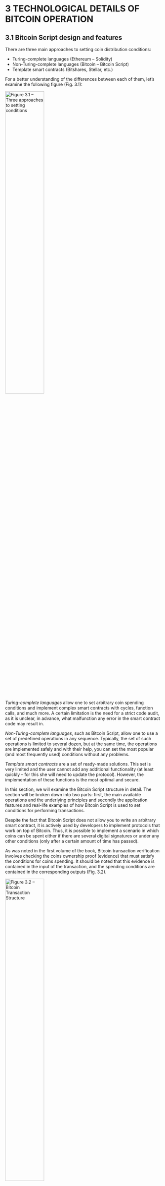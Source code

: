# 3 TECHNOLOGICAL DETAILS OF BITCOIN OPERATION  


## 3.1 Bitcoin Script design and features

There are three main approaches to setting coin distribution conditions:

* Turing-complete languages (Ethereum – Solidity)
* Non-Turing-complete languages (Bitcoin – Bitcoin Script)
* Template smart contracts (Bitshares, Stellar, etc.)

For a better understanding of the differences between each of them, let’s examine the following figure (Fig. 3.1):

<img width="50%" src="/resources/img/volume-2/3.1-Bitcoin-Script-design-and-features/Figure-3.1-Three-approaches-to-setting-conditions.png" alt="Figure 3.1 – Three approaches to setting conditions"/> 

*Turing-complete languages* allow one to set arbitrary coin spending conditions and implement complex smart contracts with cycles, function calls, and much more. A certain limitation is the need for a strict code audit, as it is unclear, in advance, what malfunction any error in the smart contract code may result in.

*Non-Turing-complete languages*, such as Bitcoin Script, allow one to use a set of predefined operations in any sequence. Typically, the set of such operations is limited to several dozen, but at the same time, the operations are implemented safely and with their help, you can set the most popular (and most frequently used) conditions without any problems.

*Template smart contracts* are a set of ready-made solutions. This set is very limited and the user cannot add any additional functionality (at least quickly – for this she will need to update the protocol). However, the implementation of these functions is the most optimal and secure.

In this section, we will examine the Bitcoin Script structure in detail. The section will be broken down into two parts: first, the main available operations and the underlying principles and secondly the application features and real-life examples of how  Bitcoin Script is used to set conditions for performing transactions. 

Despite the fact that Bitcoin Script does not allow you to write an arbitrary smart contract, it is actively used by developers to implement protocols that work on top of Bitcoin. Thus, it is possible to implement a scenario in which coins can be spent either if there are several digital signatures or under any other conditions (only after a certain amount of time has passed).

As was noted in the first volume of the book, Bitcoin transaction verification involves checking the coins ownership proof (evidence) that must satisfy the conditions for coins spending. It should be noted that this evidence is contained in the input of the transaction, and the spending conditions are contained in the corresponding outputs (Fig. 3.2).

<img width="50%" src="/resources/img/volume-2/3.1-Bitcoin-Script-design-and-features/Figure-3.2-Bitcoin-Transaction-Structure.png" alt="Figure 3.2 – Bitcoin Transaction Structure"/> 

These conditions and proof are usually generated automatically by digital wallets. To describe them, the Bitcoin protocol uses a special language, Bitcoin Script. In addition to payments onto usual addresses, this language allows implementing a quite complex coin spending terms, particularly those which can be satisfied only at a specific moment in time.

As you may know, each transaction has fields called scriptPubKey and scriptSig. The scriptPubKey field contains a description of some terms which a user must satisfy in order to spend coins. The scriptSig field contains the data necessary to satisfy such terms. Together, both fields are Script. Nodes of the network execute this script and, based on the results of the execution, decide whether the transaction is valid. In essence, Bitcoin Script allows you to verify transactions in which conditions can be described in arbitrary order.

### How is Bitcoin Script executed?

Bitcoin Script is a non-Turing-complete instruction description language. In Bitcoin, it is used to both set and satisfy the rules for spending coins. The language is stack-based and uses the "Reverse Polish notation" for operands.

Non-Turing-complete means that the language has limited functionality and does not support the execution of jumps and loops. Consequently, the script excludes the possibility of entering an infinite loop, which allows you to limit malicious parties’ ability to create complex transactions and slow down the entire system.

"Reverse Polish notation" implies that the operator follows the operands, and the expression is read from left to right. This type is much simpler than ordinary algebraic, therefore, it entails fewer computational errors. As an example, let's consider the performing of a few arithmetic operations on numbers. In a normal algebraic representation, the expression looks as follows:

**(2 + 4) * 5 / 10**

If we present this example as a stack operations set, then it will have the following form:

**24 + 5 * 10 /**

Slightly unusual, right? However, the diagram below clearly shows the sequence of all the computational steps (Fig. 3.3).

<img width="50%" src="/resources/img/volume-2/3.1-Bitcoin-Script-design-and-features/Figure-3.3-Example-of-processing-Stack-Elements.png" alt="Figure 3.3 – Example of processing Stack Elements"/> 

Step by step, everything is done as follows:
1. First, the value 2 is placed on the stack.
2. Next, the value 4 is pushed to the stack. Now at the top of the stack is the value 4, and below it, there is a value 2.
3. Next, the addition operation is performed. To do this, two upper stack values are taken out, added together and the result is placed back to the top of the stack. Now at the top of the stack is a value of 6.
4. Next, the value 5 is placed on top of the stack.
5. The product of the upper two values of the stack 5 and 6 is executed and the result (30) is placed on top of the stack.
6. A value of 10 is placed on the stack.
7. For the division operation, the upper operand (10) acts as a divisor, and the result (3) is placed on top of the stack.
	
As we can see, the calculations using this scheme are quite simple and unambiguous. However, above we examined an example with simple arithmetic operations, where operands were natural numbers. In Bitcoin Script, operations and operands are more complex and diverse.

### Operations in Bitcoin Script

For operations in Bitcoin Script, there is a special form of writing - OP_code (hereinafter OP-code). Each OP-code can be split into two parts: «OP_» prefix and name directly operation. A specific OP-code tells the computer (virtual processor) which particular sequence of actions should be performed during its execution. Each operation is represented by a set of bits that are read and executed by a virtual processor.

> **Operations in Bitcoin Script**
>> *  *7 execution control operations*
>> *  *19 stack interaction operations*
>> *  *27 arithmetic operations*
>> *  *10 cryptographic operations*

Execution control operations include OP-codes such as OP_IF, OP_ELSE, OP_NOTIF, OP_ENDIF, OP_RETURN, which enables Bitcoin script branching operations (and thus provides the ability to create multiple independent coin spending conditions). The logic of such operations is not different from the logic of executing if / else statements in familiar programming languages. Remember that Bitcoin Script is a  non-Turing-complete language, so there are no loop operators, such as for, while, and others.

Stack interaction operations are represented by OP-codes such as OP_DROP, OP_DUP, OP_ROLL, OP_SWAP, OP_ROT, etc. They are designed to perform with values from the stack and allow you to control its elements (delete, move, duplicate elements, etc.).

Stack item comparison operations include operations OP_EQUAL and OP_EQUALVERIFY. The difference between these operations is that OP_EQUAL only returns a true/false value (comparing operands result), and based on it OP_EQUALVERIFY terminates or continues to execute the next script operations.

Arithmetic operations include addition (OP_ADD), comparison (OP_NUMEQUAL), the minimum and maximum numbers finding operations (OP_MIN, OP_MAX) and many others.

Cryptographic operations include the operations OP_RIPEMD160, OP_SHA1, OP_SHA256, which allow you to calculate the corresponding hash values. Operations OP_HASH160 and OP_HASH256 calculate a double hash (in the first case, this is SHA-256 and RIPEMD sequential calculation, in the second, a double-taken hash SHA-256). Single signature and multi-signature verifications are also included  (OP_CHECKSIG, OP_CHECKMULTISIG).

Noteworthy, all operations, except for the operations of pushing values to the stack, are argumentless. This means that these operations work only with values that are on the stack, and it is impossible to input a value that is outside the stack. Therefore, when using the Bitcoin script and setting the conditions, you need to consider that the maximum stack capacity is limited to 520 bytes.

In conclusion, the material presented above gives you an idea about the features of Bitcoin Script and computing in it with existing operations. Now let’s have a look at how it is used in real bitcoin transactions.

### Example of Bitcoin Script execution for P2PKH

Let’s look at the case when coins are sent to a regular address that is associated with the specific hash of one public key (P2PKH, or pay-to-public-key-hash). The script that sets the spending conditions, combined with a script that satisfies these conditions, is presented in Figure 3.4.

You see a data stack on the left-hand side, on the right-hand side the script itself. The first two components of the script line are the value of the signature and public key - the so-called unlocking script, that is, the script that is indicated in the transaction that spends coins input (located in the scriptSig field). Followed by the data set is the locking script that indicates the transaction output (transaction scriptPubKey field).

In other words, the diagram shows the concatenation of two scripts: a script that unlocks coins, and a script that locks coins. When the transaction is validated by a node, these two scripts are combined to perform a check of the conditions for coin spending.

After the scripts‘ concatenation, the complete set of operands is sequentially executed. The execution pointer goes sequentially for each operand and each piece of data. If the execution pointer points to a piece of data, then it is pushed onto the stack. As we see in the diagram, the script execution pointer at the top indicates the signature data, which is later pushed onto the stack. Next, the execution pointer points to the public key - it is also pushed onto the stack. The third step is to perform the duplication operation, which implies copying the value that is on the top of the stack and placing this data again on the stack (at the top was the value of the public key).

<img width="50%" src="/resources/img/volume-2/3.1-Bitcoin-Script-design-and-features/Figure-3.4-The-first-step-of-script-execution.png" alt="Figure 3.4 - The first step of script execution"/> 

This means that the top value of the stack is hashed by the SHA-2 algorithm at a length of 256 bits first, and then by the RIPEMD-160 function at a length of 160 bits. The operation is exactly the same as hashing the public key when receiving the address. The actual value received is the address.

<img width="50%" src="/resources/img/volume-2/3.1-Bitcoin-Script-design-and-features/Figure-3.5-The-second-step-of-script-execution.png" alt="Figure 3.5 – The second step of script execution"/> 

We have a signature, a public key, and a hash value of the public key in the stack. The script execution pointer points to the address that was specified in the transaction output. This piece of data also gets on the stack (Fig. 3.6).

<img width="50%" src="/resources/img/volume-2/3.1-Bitcoin-Script-design-and-features/Figure-3.6-The-third-step-of-script-execution.png" alt="Figure 3.6 – The third step of script execution"/> 

The next operation is the comparison operation OP_EQUALVERIFY. Two top elements of the stack are compared. If they are equal (byte by byte), then this data is deleted from the stack and true is returned (this value is not placed on the stack, but it determines whether the script will be executed further) and it is believed that the check was successful. After that, the signature and public key values remain on the stack. Accordingly, the OP_CHECKSIG operation takes these two operands and verifies the signature using the public key (Fig. 3.7).

<img width="50%" src="/resources/img/volume-2/3.1-Bitcoin-Script-design-and-features/Figure-3.7-The-fourth-step-of-script-execution.png" alt="Figure 3.7 – The fourth step of script execution"/> 

If the transaction signature is valid (the signature covers the fields of the transaction), then the result of the verification is true, and this value is pushed to the stack. This completes the execution of the script. Data is passed to the calling function and checked there. If the stack is true, then the verification of this transaction input was correct. If all transaction inputs have been correctly verified, then the entire transaction is considered correct.

### Example with multisignature

Now, let's look at how multi-signature works using the Bitcoin Script. A condition that requires several keys is blocked by the following script (as an example, we implement 2 of 3 multi-signature):

**scriptPubKey : OP_0 OP_2 \<pubKeyA> \<pubKeyB> \<pubKeyC>  OP_3 OP_CHECKMULTISIG**

The unlock script will look as following:

**scriptSig : \<sig1> \<sig2>**

In this case, OP_2 indicates the number of signatures that must be provided in scriptSig, and OP_3 indicates the number of public keys provided that the signatures must match.

The script is initiated based on the fact that the values of the signatures that are included in the scriptSig field are pushed onto the stack (Fig. 3.8).

<img width="50%" src="/resources/img/volume-2/3.1-Bitcoin-Script-design-and-features/Figure-3.8-The-first-step-of-script-execution.png" alt="Figure 3.8 – The first step of script execution"/> 

The values 0 and 2 are placed on the stack (according to the number of signatures that should be verified), as depicted in Figure 3.9. The value 0 does not mean anything; it is added due to the peculiarity of the OP_CHECKMULTISIG operation, which, when executed, deletes one additional value on the stack.

<img width="60%" alt="Figure 3.9 – The second step of script execution" src="/resources/img/volume-2/3.1-Bitcoin-Script-design-and-features/Figure-3.9-The-second-step-of-script-execution.png"/> 

After that, all public key values (Fig. 3.10) and a value of 3 (according to the number of public key values) are pushed onto the stack.

<img width="50%" src="/resources/img/volume-2/3.1-Bitcoin-Script-design-and-features/Figure-3.10-The-third-step-of-script-execution.png" alt="Figure 3.10 – The third step of script execution"/> 

Then the operation OP_CHECKMULTISIG is performed (Fig. 3.11).

<img width="50%" src="/resources/img/volume-2/3.1-Bitcoin-Script-design-and-features/Figure-3.11-The-fourth-step-of-script-execution.png" alt="Figure 3.11 – The fourth step of script execution"/> 

The OP_CHECKMULTISIG operation is performed as follows: First, this operation checks if the key located at the top of the stack matches the signature that is located closer to the top of the stack. After that, in any case, the key is deleted (since each of the keys is checked only once, so their location should correspond to the location of the provided signatures). The process is repeated until all signatures are verified. If all signatures are valid, then true is returned; otherwise, false.

Such a scheme is rarely used, because in this case the amount of data in the scriptPubKey field is quite large and, accordingly, the transaction fee also increases. Instead of such a scheme, the P2SH (pay-to-script-hash) scheme is often used, which transmits the entire condition in the form of its hash value. The party that needs to unlock the coins must provide the script itself and the data to execute it.

### Using the locktime mechanism 

Using Bitcoin Script, we can also set a condition under which coins will be spent only after a certain amount of time. To set  such a condition the following script is used:

**\<time> OP_CHECKLOCKTIMEVERIFY OP_DROP OP_DUP OP_HASH160 \<address_В> OP_EQUALVERIFY OP_CHECKSIG**

It is worth noting that the content differs from the P2PKH script by having the following part: \<time> OP_CHECKLOCKTIMEVERIFY OP_DROP. Let's examine how this specific part is executed since the rest of the script is executed identically to the above example.

First, the lock time value is placed at the top of the stack (Fig. 3.12).

<img width="60%" src="/resources/img/volume-2/3.1-Bitcoin-Script-design-and-features/Figure-3.12-The-first-step-of-script-execution.png" alt="Figure 3.12 – The first step of script execution"/> 

Next, the OP_CHECKLOCKTIMEVERIFY operation compares the \<time> parameter with the lock_time field, which is contained in the transaction header (Fig. 3.13). Coins are spent only if the value of lock_time is greater than the value of the top element of the stack (\<time>).

<img width="30%" src="/resources/img/volume-2/3.1-Bitcoin-Script-design-and-features/Figure-3.13-The-second-step-of-script-execution.png" alt="Figure 3.13 – The second step of script execution"/> 

After that, the OP_DROP operation removes the top value of the stack (Fig. 3.14), which will contain the time value for unlocking, and which we no longer need if OP_CHECKLOCKTIMEVERIFY returns TRUE and thereby continues to execute the script.

<img width="30%" src="/resources/img/volume-2/3.1-Bitcoin-Script-design-and-features/Figure-3.14-The-third-step-of-script-execution.png" alt="Figure 3.14 – The third step of script execution"/> 

### Unusual transactions using Bitcoin Script

On December 13, 2012, a transaction was added to the Bitcoin blockchain. One bitcoin was transferred to the person that provided the data the hash value was corresponding to.

The transaction contained the following script:

**OP_HASH256
6fe28c0ab6f1b372c1a6a246ae63f74f931e8365e15a089c68d6190000000000 
OP_EQUAL**

The transaction that became known as the "Transaction puzzle", demanded the data from the recipient that when hashed gives the value that is stored in the terms of coin spending. Schematically, the script can be represented in Figure 3.15.

<img width="50%" src="/resources/img/volume-2/3.1-Bitcoin-Script-design-and-features/Figure-3.15-Hash-function-preimage-validation-scheme.png" alt="Figure 3.15 – Hash function preimage validation scheme"/> 

The variety of transactions does not end here. There are transactions on the network requiring to satisfy certain conditions that in turn require a certain signature value. There are also transactions, which conditions require to contain multiple branches. The Bitcoin Script is a powerful tool for setting the coin spending conditions. Its structure and organization do not allow malicious parties to set up a scenario that can significantly overload the network. At the same time, users can specify exactly how coins are spent, when using all features correctly.

### Bitcoin Transactions Statistics

If we analyze the transactions on the Bitcoin blockchain for the period of August 2018 to August 2019, the statistics on the use of certain types of Bitcoin Script and the related transaction types looks as follows (Fig. 3.16) [23]:

<img width="50%" src="/resources/img/volume-2/3.1-Bitcoin-Script-design-and-features/Figure-3.16-Transactions-Outputs-Type-Statistics.png" alt="Figure 3.16 - Transactions Outputs Type Statistics"/> 

It is important to pay attention to P2SH transactions. Many have probably already wondered that over the last year not a single P2SH_MULTISIG transaction has been sent. However, that is not true. The fact remains that until the outputs of the P2SH transaction are spent, you cannot say which script it contained (only the hash value of the script is indicated there) and, in consequence, what type of operation was performed. If we look at the statistics of transaction inputs over the last year, then we can already see the number of each type of P2SH transactions (Fig. 3.17).

<img width="50%" src="/resources/img/volume-2/3.1-Bitcoin-Script-design-and-features/Figure-3.17-Transaction-Output-Type-Statistics.png" alt="Figure 3.17 - Transaction Output Type Statistics"/> 

However, in this case, the number of transactions sent does not always match the amount of coins that is transmitted. Therefore, if we analyze the transaction statistics in terms of  the amount of coins transferred, we realize that the volume of payments accounted for by P2SH transactions (more than 58%) is larger; although, the total number of transactions sent indicates that P2PKH transactions are only about 50% (Fig. 3.18).

<img width="50%" src="/resources/img/volume-2/3.1-Bitcoin-Script-design-and-features/Figure-3.18-Transferred-Coins-Amount-by-Transaction-Type-Statistics.png" alt="Figure 3.18 - Transferred Coins Amount by Transaction Type Statistics"/> 

**Frequently Asked Questions**

*— What other “Transaction puzzles” can be found in Bitcoin transactions?*

In 2013, a transaction was added to the network to receive funds from it; however, it was necessary to provide two different lines of text that would produce the same hash using the SHA-1 algorithm. In other words, in order to unlock these funds, it was necessary to detect a collision. Nevertheless, in 2017, a conflict was discovered and the funds were transferred to the address of the user who managed to solve this "riddle".

## 3.2 Key formats in Bitcoin

First of all, it worth noting that the global trend in digitizing assets is likely to have users ask for means to manage their digital assets directly, sooner or later. Just as a browser allows you to simply work with websites while performing complex interactions at the program level, a digital wallet is a convenient way to manage digitized assets. However, in this case, the user needs to be able to operate with keys since access to assets is carried out through the keys. Therefore, the question of key formats only seems secondary, and sufficient awareness, in this case, will be required even by an average user.

So, in order to manage the coins, three objects are used in the Bitcoin: a private key, a public key, and a bitcoin address. At this stage, the simplest definitions of each component will do. A private key is a randomly generated number of 256 bits; the public key is calculated from the private key (the length of the public key is 512 bits), and the bitcoin address is the hash value of the public key (160 bits) obtained by using two different hashing algorithms.

Later we consider the private and public key encoding formats that are most often used in Bitcoin. Each of the formats has its own distinctive features, so they should be studied separately.

> **Key encoding formats in Bitcoin**
>> * *Hex (Base16 encoding)*
>> * *WIF (Wallet Import Format)*
>> * *BIP38 (encrypted private keys)*

Since Bitcoin uses cryptography on elliptic curves, the public key is a point on the curve that has two coordinates. Thus, we can describe any public key in the form of just two coordinates: *X* and *Y*. However, this is not the only possible form of presenting a public key.

Let’s consider how the public key looks like in the Cartesian coordinate system (Fig. 3.19). On the elliptic curve graph, there is a point *P* (*X*; *Y*), which is the user's public key. This point has two coordinates: the abscissa - *X*, and the ordinate - *Y*. Accordingly, it is possible to calculate the value of *Y* by argument *X*, substituting the value of the coordinate *X* of the point *P* in the equation of the curve.

<img width="30%" src="/resources/img/volume-2/3.2-Key-formats-in-Bitcoin/Figure-3.19-X-coordinate-point-calculation-scheme.png" alt="Figure 3.19 – X coordinate point calculation scheme"/> 

Since *Y<sup>2</sup>* is present in the equation of the elliptic curve *Y<sup>2</sup> = X<sup>3</sup> + 7</nobr>*, for each argument *X*, there are two values of *Y*: positive and negative. In order to strictly set and then distinguish the desired point *(P)* from symmetric *(-P)*; in addition to argument *X*, you also need to know the sign of the value of the function *Y*. Based on these rules, a compressed public key format is constructed.

### Compressed key format

So, first, a regular public key is formed from the private key, which has the *X* and *Y* coordinates. After that, the coordinate values are concatenated, and a special prefix is added at the beginning of a serialized key, which allows strictly distinguishing this format from others. In the hexadecimal notation, such a prefix has the value "04". As a result, the uncompressed public key is a sequence of 65 bytes.

To get a compressed format for such a public key, the *X* coordinate, the P point, and a special prefix that indicates the sign of the *Y* coordinate (and also that it is not just a compressed public key format) are enough. The prefix “02” is used for a positive value of *Y*, and the prefix “03” is used for a negative value (Fig. 3.20). At the same time, the format of the public key presented is changed, which is now a sequence of 33 bytes in length. Since the address is the result of double hashing the public key, it also changes.

<img width="50%" src="/resources/img/volume-2/3.2-Key-formats-in-Bitcoin/Figure-3.20-Public-Key-Formats.png" alt="Figure 3.20 – Public Key Formats"/> 

Accordingly, there can be two addresses for the same private key. Therefore, the key formats, that will be discussed later, will have two options: compressed and regular. This is necessary so that we can clearly understand which public keys we need to calculate based on this format: compressed or uncompressed.

### Private key formats

There are many private keys presentation formats. Almost every day there are proposals for various improvements or new private key formats since there are many problems for which they can be applied. Nevertheless, in any format, the same data is often used, but only the way they are encoded is different. Below we consider three main formats in their usual and concise versions.

Hex, or Base16, is a format that involves writing a number in hexadecimal notation. It is used mainly in software, for example, during communication between network nodes and mobile wallets. It simplifies the search for errors and debugging applications by increasing data readability.

It is worth noting that a regular hex is just a private key, but there is a hex option for a compressed private key. In this option, in addition to the private key, at the end one byte of data is added, which in the hexadecimal number system has the form “01” (Fig. 3.21). At first glance, there is some discrepancy here, since the compressed private key is longer than a regular private key. However, this is done so that users can determine which public keys should be generated from this private key.

<img width="50%" src="/resources/img/volume-2/3.2-Key-formats-in-Bitcoin/Figure-3.21-Private-key-presentation-in-hex-encoding.png" alt="Figure 3.21 – Private key presentation in hex encoding"/> 

Another important private key format is the wallet import format (WIF). It allows you to conveniently create backup copies of private keys or transfer them from one wallet to another. Therefore, one of the main features of this format is its increased readability for humans. For this, a special Base58Check coding system is used. It involves the existence of a checksum and an additional byte indicating the version (it helps both the user to visually recognize the format and understand what exactly is in front of him and the software to identify what exactly was received as input).

In the case of a normal WIF, the version byte encoded in Base58Check is converted to the character "5". The compressed WIF version is similar to the usual one, but there is one difference: the input is a compressed private key, where there is a combination of characters “01” at the end. Despite the fact that the version byte remains the same as in a regular WIF, the prefix in the encoded value changes from “5” to “K” or “L” (Fig. 3.22) — in fact, the length of the input data changes. Due to this, the discharge increases and the first character changes, despite the fact that the version byte remains the same.

<img width="50%" src="/resources/img/volume-2/3.2-Key-formats-in-Bitcoin/Figure-3.21-Private-key-presentation-in-hex-encoding.png" alt="Figure 3.22 – Private key presentation in WIF"/> 

The final of the private key formats is an encrypted private key. A common and basic problem of all previous formats is the storage of private keys. Accordingly, the very important question of private key storage security remains, since the private key provides full access to the user's coins. Therefore, the developers of BIP38 proposed to introduce a new format for encoding private keys — the so-called encrypted private key [50]. It allows you to backup your private key or transfer it to another wallet or another system, and, importantly, do it in a secure way.

Here, a special encryption algorithm is used, which receives a private key and a passphrase known only to the user at the input. Usually, in this case, the private key is presented in the WIF format, but any other format is also used. Using a passphrase, the private key is encrypted, and the output is encoded using Base58Check. In this case, the version byte is selected so that the output line starts with “6P” (Fig. 3.23).

<img width="50%" src="/resources/img/volume-2/3.2-Key-formats-in-Bitcoin/Figure-3.23-Encrypted-private-key.png" alt="Figure 3.23 – Encrypted private key"/> 

If a user sees any data that is related to Bitcoin and starts with “6P”, most likely it will be an encrypted private key. To use it, you will have to get the passphrase with which it is encrypted.

You can decrypt an encrypted private key in the reverse order. To do this, the user just needs to enter an encrypted data into his wallet (most wallets support decryption of a key in this format), and then you need to enter the passphrase. The wallet decrypts the private key and gives it to the user in an open form, accessible for use.

Above, we considered the formats of private keys. Now let's move on to the public key formats.

### Public key formats

Public keys are used primarily in software. End users usually do not operate with a public key, because if you are a Bitcoin user, depending on your goals, it will be convenient for you to use either a private key or a bitcoin address, while the public key is an intermediate link.

There are two public key formats: hex and hex-compressed (compressed version of hex). Like a private key, hex is a public key record in hexadecimal notation. The only difference is that a slightly different scheme is used here to distinguish a compressed public key from a regular one - a special prefix is added. In the case of a regular public key, the prefix “04” is added, and in the case of a compressed one, one of the prefixes is added: “02” or “03” (Fig. 3.24).

<img width="50%" src="/resources/img/volume-2/3.2-Key-formats-in-Bitcoin/Figure-3.24-Public-key-in-compressed-and-uncompressed-forms.png" alt="Figure 3.24 – Public key in compressed and uncompressed forms"/> 

Why are there two of these prefixes? The presence of the two prefixes for the compressed version of the public key is due to the fact that the Y coordinate can be positive or negative. Accordingly, the prefix "02" indicates a positive Y, and the prefix "03" indicates a negative one.

**Frequently asked questions**

*– What is the private key encryption algorithm used in BIP38?*

The AES algorithm is used in Cipher Block Chaining (CBC) mode, where a 256-bit private key is used. You can read more about this directly in BIP38 [24].

*– In one wallet there can be many bitcoin addresses and many private keys, does this mean that you need to export and import all of them separately?*

There are three options for import/export of private keys: individually, by list, and import/export of the main secret in the case of hierarchical generation of keys. If the keys are not interconnected (each of them was generated separately), then transferring them to another device is possible only individually or as a set. However, if a hierarchical generation is used, then after the transfer of the main secret, all keys can be locally generated from it and restored.

*– What other private key formats do exist?*

In addition to those listed in this section, there are also mini-keys and hierarchical keys. The first format is generated in a certain way in order to get a key with a length of 30 characters. Its main applications are QR codes and physical coins, such as Casascius. The principle of generating hierarchical keys is that a certain seed value is used, from which all used private keys are generated. The advantage of this method is that it suffices to make a backup copy of the main secret from which the rest of the keys can be restored.

## 3.3 Serialization formats of transactions and blocks in Bitcoin

Bitcoin transactions are transmitted among nodes in a serialized form (raw format), namely in the form of a byte sequence of data. This sequence is also used to hash and further obtain a transaction identifier. Therefore, for the correct transaction processing by the network nodes, the serialization format is required.

A user can then see a transaction in a human-readable form (transformed by a blockchain explorer or a bitcoin wallet). In this section, we will teach you how to read serialized transactions and blocks at a glance, to understand in what form they are transmitted over the network and how they are processed by nodes.

### Bitcoin transaction serialization

For a better understanding, we suggest starting with an example and review a serialized transaction, which was confirmed on the Bitcoin network. First, let's examine it in the JSON format (Fig. 3.25) [25].

<img width="40%" src="/resources/img/volume-2/3.3-Serialization-formats-of-transactions-and-blocks-in-Bitcoin/Figure-3.25-JSON-Bitcoin-Transaction.png" alt="Figure 3.25 – JSON Bitcoin Transaction"/> 

In the first part of the book, we already looked at the transaction fields in this form. Now let's look at how the same transaction in serialized form (Fig. 3.26) and where the relevant information is located [26].

<img width="50%" src="/resources/img/volume-2/3.3-Serialization-formats-of-transactions-and-blocks-in-Bitcoin/Figure-3.26-Serialized-transaction.png" alt="Figure 3.26 – Serialized transaction"/> 

The first four bytes determine the version of the Bitcoin protocol according to which the transaction was compiled.

This is followed by a byte, which indicates the number of transaction inputs. Next is the hash value of the previous transaction (where the coins were received from). This value takes 32 bytes (Fig. 3.27).

<img width="50%" src="/resources/img/volume-2/3.3-Serialization-formats-of-transactions-and-blocks-in-Bitcoin/Figure-3.27-Number-of-inputs-and-link-to-the-previous-transaction.png" alt="Figure 3.27 – Number of inputs and link to the previous transaction"/> 

The next 4 bytes are responsible for the exit index of the previous transaction (Fig. 3.28). In this case, “00000000” means that the index of the previous output is zero.

<img width="50%" src="/resources/img/volume-2/3.3-Serialization-formats-of-transactions-and-blocks-in-Bitcoin/Figure-3.28-The-output-index-of-the-previous-transaction.png" alt="Figure 3.28 – The output index of the previous transaction"/> 

The next byte indicates the size of the scriptSig, i.e. proof of coin ownership. In this case, it is equal to "8c", that is, the next 140 bytes will contain a script for proof of coin ownership (Fig. 3.29 - A).

<img width="50%" src="/resources/img/volume-2/3.3-Serialization-formats-of-transactions-and-blocks-in-Bitcoin/Figure-3.29-А-ScriptSig-value-of-the-transaction.png" alt="Figure 3.29 – А – ScriptSig value of the transaction"/> 

Let find out what is contained in these 140 bytes (Fig. 3.29): The bytes can be divided into 4 parts. The first part consists of a single byte “49” and indicates the operation “OP_PUSHDATA (73)”, which pushes 73 bytes of data that will follow this operation onto the stack. This will be the transaction digital signature data. After the signature value, byte “41” follows - the operation “OP_PUSHDATA (65)”, followed by 65 bytes of the public key value.

<img width="50%" src="/resources/img/volume-2/3.3-Serialization-formats-of-transactions-and-blocks-in-Bitcoin/Figure-3.29-B-The-detailed-script.png" alt="Figure 3.29 – B – The detailed script"/> 

After that 4 bytes follow that locate the sequence value (Fig. 3.30). Remember that this value is used to indicate the version of the input that spends the same output (this is relevant for the replace-by-fee mechanism). By default, this value consists of “ffffffff” and decreases with each next version of the input (respectively, with each subsequent version of this transaction).

<img width="50%" src="/resources/img/volume-2/3.3-Serialization-formats-of-transactions-and-blocks-in-Bitcoin/Figure-3.30-Sequence.png" alt="Figure 3.30 – Sequence"/> 

This value is followed by a byte, which indicates the number of transaction outputs. In our case, this is “01”, which means that the transaction has exactly one exit. Then the transfer amount is indicated, under which 8 bytes are allocated (Fig. 3.31). This transaction translates to 0.01 BTC (more precisely, 999938 satoshi).

<img width="50%" src="/resources/img/volume-2/3.3-Serialization-formats-of-transactions-and-blocks-in-Bitcoin/Figure-3.31-Number-of-Outputs-and-Transfer-Amount.png" alt="Figure 3.31 – Number of Outputs and Transfer Amount"/> 

Following that a byte in the body of the transaction indicates the size of scriptPubKey (conditions for spending coins). In our case, it is “19” (Fig. 3.32 - A), which is the size of the conditions, 25 bytes.

<img width="50%" src="/resources/img/volume-2/3.3-Serialization-formats-of-transactions-and-blocks-in-Bitcoin/Figure-3.32-А-ScriptPubKey-Size.png" alt="Figure 3.32 – А – ScriptPubKey Size"/> 

Let’s examine the coin spending conditions more closely. The data can be divided into 6 parts, as shown in Figure 3.32 - B. Byte “76” indicates the operation “OP_DUP”, that is, duplication of the stack upper value (public key of the user). Next, the byte "a9" indicates the operation "OP_HASH", that is, the calculation of the address from the public key. After that, byte “14” is responsible for the operation “OP_PUSHDATA (20)”, which pushes the next 20 bytes (recipient address) onto the stack. Next, the operation "OP_EQUAL" (byte "88") is performed, after which the digital signature is checked - "OP_CHECKSIG". This corresponds to the byte "ac".

<img width="50%" src="/resources/img/volume-2/3.3-Serialization-formats-of-transactions-and-blocks-in-Bitcoin/Figure-3.32-B-Coins-Spending-Conditions.png" alt="Figure 3.32 – B – Coins Spending Conditions"/> 

The final four bytes of the transaction “00000000” are a relative lockTime equal to zero (Fig. 3.33).

<img width="50%" src="/resources/img/volume-2/3.3-Serialization-formats-of-transactions-and-blocks-in-Bitcoin/Figure-3.33-Relative-lockTime.png" alt="Figure 3.33 – Relative lockTime"/> 

### Bitcoin Block Serialization
Now, let's move on to serializing the Bitcoin block. To do this, take the block that contains the transaction, as discussed above. The serialized block is shown in Figure 3.34 [27].

<img width="50%" src="/resources/img/volume-2/3.3-Serialization-formats-of-transactions-and-blocks-in-Bitcoin/Figure-3.34-Serialized-block.png" alt="Figure 3.34 – Serialized block"/> 

Looks complicated, right? However, it is worth mentioning that this block contains 4 transactions, which are also included in the serialized value. These transactions are shown in Figure 3.35.

<img width="50%" src="/resources/img/volume-2/3.3-Serialization-formats-of-transactions-and-blocks-in-Bitcoin/Figure-3.35-Placement-of-Transactions-in-a-transaction-block-in-a-block.png" alt="Figure 3.35 – Placement of Transactions in a transaction block in a block"/> 

Since we have already considered the transaction serialization format, we still have to look at what is hiding behind the next fragment (Fig. 3.36).

<img width="50%" src="/resources/img/volume-2/3.3-Serialization-formats-of-transactions-and-blocks-in-Bitcoin/Figure-3.36-Serialized-Bitcoin-Block-Header.png" alt="Figure 3.36 – Serialized Bitcoin Block Header"/> 

The first 4 bytes are also the value of the protocol version indicating the rules according to which the block was formed. In our case, this is version “1” (Fig. 3.37), which was supported from the moment the genesis block was formed until September 2012 (Bitcoin Core 0.7.0). The latest version of the protocol is version 4, which was introduced in November 2015. The following is the 256-bit hash value of the previous block.

<img width="50%" src="/resources/img/volume-2/3.3-Serialization-formats-of-transactions-and-blocks-in-Bitcoin/Figure-3.37-Hash-value-of-the-previous-block.png" alt="Figure 3.37 – Hash value of the previous block"/> 

After that, the 256-bit Merkle Root value from all transaction identifiers is placed (Fig. 3.38). Note that when forming a block, a coinbase transaction is always used as the first transaction, the rest can be arranged in random order; the only requirement is that the inputs are placed below the outputs they spend.

<img width="50%" src="/resources/img/volume-2/3.3-Serialization-formats-of-transactions-and-blocks-in-Bitcoin/Figure-3.38-Merkle-root-value.png" alt="Figure 3.38 – Merkle root value"/> 

The next value in the block is the formation timestamp in UNIX format (Fig. 3.39), which consists of four bytes.

<img width="50%" src="/resources/img/volume-2/3.3-Serialization-formats-of-transactions-and-blocks-in-Bitcoin/Figure-3.39-Block-Formation-Unix-Timestamp.png" alt="Figure 3.39 – Block Formation Unix Timestamp"/> 

Two values follow: the first of them is the difficulty parameter, which determines the complexity of solving the current proof-of-work task; the second is the nonce, which is considered as proof of solution to this problem. The last value determines the number of transactions in the block (Fig. 3.40).

<img width="50%" src="/resources/img/volume-2/3.3-Serialization-formats-of-transactions-and-blocks-in-Bitcoin/Figure-3.40-The-difficulty-parameter-nonce-value-and-the-number-of-transactions-in-the-block.png" alt="Figure 3.40 – The difficulty parameter, nonce value, and the number of transactions in the block"/> 

## 3.4 Messaging between Bitcoin network nodes

The architecture of the Bitcoin network provides a peer-to-peer network, where each node is equal and self-sufficient. There are no additional restrictions on the interaction between Bitcoin network nodes, as well as on other processes of this system. The consensus is reached by independent participants, and the exchange of messages between them is independent and decentralized. Each network participant independently decides which block to use as a base for further history while the network nodes independently decide which nodes to communicate with and how to process the received information.

In the first part of the book, we have already examined important points of the Bitcoin network structure and the role of nodes in its functioning. In this section, we will consider the technical details of how nodes interact with each other, specifically how the exchange of messages between participants in the Bitcoin network occurs. We will also characterize the state of the Bitcoin network based on data from September 2019 as well as consider the information dissemination protocols, their requirements, problematic issues of these protocols and possible solutions.

### The roles of nodes in Bitcoin

Earlier, we have determined that nodes can be divided into three groups:

> * *Full node (auditor)*
> * *Validator node*
> * *SPV-node*

Now we try to expand the classification a little bit by considering the functions that can be implemented by network nodes. Each Bitcoin node can consist of a number of modules that differ in terms of the functions performed.

> * *A module that stores the entire transaction history*
> * *Transaction verification module*
> * *The module responsible for communication with other network nodes*
> * *A module forming proof-of-work for mining*
> * *The module that implements a user wallet*

An example of a node containing all the modules is an individual user's PC with Bitcoin Core implementation or a similar one. Such a node can be represented schematically in Figure 3.41

<img width="40%" src="/resources/img/volume-2/3.4-Messaging-between-Bitcoin-network-nodes/Figure-3.41-Bitcoin-Full-Node.png" alt="Figure 3.41 – Bitcoin Full Node"/> 

Each of these nodes stores the entire transaction history, so they can autonomously verify subsequent blocks in the chain, without having to trust a third party as a data source. These nodes participate in consensus-building, meaning they participate in decision-making on the confirmation of transactions along with all other nodes. The presence of a network interaction module allows nodes to communicate directly with other participants in the system, and the wallet module uses a local copy of the database to process the required transactions.

The second type is a node that supports the Bitcoin network and participates in decision-making, hence basically being a validator node. However, these nodes may not have a wallet module (Fig. 3.42).

<img width="40%" src="/resources/img/volume-2/3.4-Messaging-between-Bitcoin-network-nodes/Figure-3.42-Bitcoin-Validator-Node.png" alt="Figure 3.42 – Bitcoin Validator Node"/> 

The third type is an auditor node. This type contains two mandatory modules: a module for storing the entire transaction history and a network module that allows the exchange of messages with other nodes for obtaining the current status of the blockchain. This type has found its application in exchanges and observers of accounting systems. Such a kind of node supports the Bitcoin network by storing a local version of the blockchain. However, if a node does not have a module that allows creating blocks, this node does not participate in reaching consensus (Fig. 3.43).

<img width="40%" src="/resources/img/volume-2/3.4-Messaging-between-Bitcoin-network-nodes/Figure-3.43-Auditor-Node.png" alt="Figure 3.43 – Auditor Node"/> 

The next type of node also has two modules (a wallet and a network module): SPV node. We considered the operational principles of such a node earlier (in subsection 2.3 of the first part of the book). This type of node does not have its own transaction history, but stores only the block headers (received from full nodes or other SPV nodes). At the same time, it personally addresses full nodes and, based on the obtained values ​​of the Merkle Branch, determines whether a particular transaction was actually added to the blockchain or not. Schematically, the location of an SPV node in the Bitcoin network is depicted in Figure 3.44.

<img width="40%" src="/resources/img/volume-2/3.4-Messaging-between-Bitcoin-network-nodes/Figure-3.44-Bitcoin-SPV-node.png" alt="Figure 3.44 – Bitcoin SPV-node"/> 

There are two more network elements, which are actually not nodes since they do not support the network and do not directly participate in reaching consensus. The first type is a wallet that uses a trusted node. As the name suggests, this network element only has a wallet module. It communicates with specific full nodes (often with only one) and receives all the data about transactions related to user addresses from them (Fig. 3.45). However, it does not store the history of all transactions and does not perform verification.

<img width="50%" src="/resources/img/volume-2/3.4-Messaging-between-Bitcoin-network-nodes/Figure-3.45-Digital-Wallet-Connected-to-the-Network.png" alt="Figure 3.45 – Digital Wallet Connected to the Network"/> 

The second type contains only a module that calculates the solution for a resource-intensive task, which means it does the mining. Such nodes receive the task from the full node (mining pool leader) and are engaged in the formation of proof-of-work, which is sent to the full node in case of success. Such nodes are participants in the mining pool (its customers), and the owner of the validator node is its operator (Fig. 3.46).

<img width="35%" src="/resources/img/volume-2/3.4-Messaging-between-Bitcoin-network-nodes/Figure-3.46-Mining-pool-structure.png" alt="Figure 3.46 – Mining pool structure"/> 

> **_NOTE:_** *According to estimations from April 2019, more than 30 million users use Bitcoin. The number of full nodes, at the same time, is about 9.5 thousand, which is more than three thousand users per one full node (by the way, the number of Internet providers in the world is also close to 10 thousand, with more than 3.9 billion active users).* 

In the last two types of nodes, there was no module responsible for exchanging messages on the Bitcoin network. Next, we will look at the functioning of this particular module; hence we will also cover concepts such as a full and SPV node.

### The current state of the Bitcoin network

Conventionally, there are two types of nodes in the Bitcoin network: public and private. The public node (public-IP node) does not require permission to connect to it. The software of such a node “listens” to a port on the global Internet network and accepts connection requests. Public nodes help new members to find nodes to join. If there is a sufficiently small number of public sites, then it will be difficult for new participants to find who to join and as a result, the network will not be able to grow or might even break up into subnets.

The private node (private-IP node) joins other public nodes but does not accept incoming connections. A private node is sufficient to audit the accounting system, send your transactions and generally support the full functionality of a digital wallet (Fig. 3.47).

<img width="40%" src="/resources/img/volume-2/3.4-Messaging-between-Bitcoin-network-nodes/Figure-3.47-Bitcoin-network-structure.png" alt="Figure 3.47 – Bitcoin network structure"/> 

In practice, there are more types of nodes due to the features of the subnet organization. For example, there is a subnet of interconnected universities to which only they have access. These universities can run public nodes, but only for their private subnet, and join the global network only through private nodes.

> **_NOTE:_** *Further, we will use only the concepts of public and private nodes as these are the most common types.*

By default, in the Bitcoin network node software, there are restrictions on the number of network connections with other nodes:

* each node seeks to create 8 outbound connections, meaning that after launch, it finds 8 and connects to them;
* public nodes allow up to 117 inbound connections.

Satoshi Nakamoto chose values ​​of 8 and 117 as a tradeoff between reliable network connectivity and optimal network load. High connectivity makes the network more secure. For example, if nodes joined to one node instead of eight, then there would be a high probability of situations where attackers would create nodes that transmit false data about the state of the system and conduct various kinds of attacks. On the other hand, if the nodes would connect to 1000 other nodes instead of 8, then everyone would have to store the state of these connections. And this, in turn, entails high memory costs for storing data about the node activity, the stages of message transfer, etc. Moreover, if the node had 1000 network connections, then in addition to storing data on the states of these connections, it also needed to synchronize new transactions and blocks with each of them as well as respond to incoming requests, which effectively would create extremely high traffic load.

Today, the total number of active nodes in the Bitcoin network varies from 60 to 100 thousand nodes, while the latest version of Bitcoin 0.17 is supported only by one-third of the nodes. The previous version of Bitcoin 0.16 is launched on the other third of the nodes, and the remaining are even older versions and alternative protocol implementations (Fig. 3.48) [28].

<img width="50%" alt="Figure 3.48 – Using protocol versions (September 2019)" src="/resources/img/volume-2/3.4-Messaging-between-Bitcoin-network-nodes/Figure-3.48-Using-protocol-version-(September-2019).png"/> 

If we analyze the number of public nodes, we can see that from 60-100 thousand nodes in the network today, only 10 thousand are public. Therefore, the ratio of public nodes to the rest is approximately 1/8. This ratio is due to the two values ​​8 and 117 mentioned above as well as because these 10 thousand public nodes need to serve about 80 thousand private nodes. Therefore, the number 117 was chosen, which allows you to maintain the integrity of the network in such conditions. The map in Figure 3.49 shows that public sites are available in different countries around the world [29].

<img width="50%" alt="Figure 3.49 – Concentration map of available Bitcoin Nodes around the world" src="/resources/img/volume-2/3.4-Messaging-between-Bitcoin-network-nodes/Figure-3.49-Concentration-map-of-available-Bitcoin-Nodes-around-the-world.png"/> 

### Bitcoin Message Structure

Let look at the structure of the messages exchanged between Bitcoin network members. All messages in Bitcoin have the structure as presented in Table 3.1.

Table 3.1.
<img width="50%" src="/resources/img/volume-2/3.4-Messaging-between-Bitcoin-network-nodes/Table-3.1.png" alt="Table 3.1."/> 

One of the most important messages without which the nodes cannot start full interaction is the version message. Nodes exchange a version message or handshake when they connect to each other for the first time. The message has the structure shown in Table 3.2.

Table 3.2.
<img width="50%" src="/resources/img/volume-2/3.4-Messaging-between-Bitcoin-network-nodes/Table-3.2..png" alt="Table 3.2."/> 

### Information Distribution Protocol

Information distribution is the main task of the Bitcoin network and system messages are needed to implement it. Thus, there are 27 types of messages in the Bitcoin network. The main of them are shown in Figure 3.50 [31].

<img width="20%" src="/resources/img/volume-2/3.4-Messaging-between-Bitcoin-network-nodes/Figure-3.50-The-main-Types-of-Messages-on-the-Bitcoin-Network.png" alt="Figure 3.50 – The main Types of Messages on the Bitcoin Network"/> 

In this list, you can see that the biggest amount of data is used by messages related to the transaction transfer (inv, tx, getdata). For example, messages that check the network connection (ping, pong) take only a small part of all traffic.

### Launching a node in the Bitcoin network

A node that is launched for the first time and starts interacting with other network nodes has to go through the following steps:

> * *Sending the request to a DNS server (supported by community members) to get network addresses of active nodes in the network*
> * *Connecting to the nodes*
> * *Downloading the transaction history (initial blocks downloading)*
> * *Exchanging blocks and transactions with other nodes*

During the first step, the node needs to send a request to one of the DNS servers that are supported by the Bitcoin core developers and community members. It also needs to store a database of existing active nodes (the network addresses of these servers are embedded in the node software).

After sending the request to the DNS server, the node gets IP addresses of the nodes to which it can connect. Then it connects to these nodes and the protocol of reconciliation of versions occurs.

Then the new node needs to request and download all the blocks from the existing blockchain. To do this, the Initial Block Download method is used. After the existing blocks are synchronized, the new node begins to take part in the protocol for transmitting data over the network – to exchange new blocks and transactions with other nodes.

### Flooding Information Distribution Protocol

To transfer blocks and transactions over the Bitcoin network, a modification of the Flooding protocol is used [32]. According to this protocol, nodes transmit new / received blocks and transactions to all their nodes, except for those that already know about these blocks and transactions (Fig. 3.51).

<img width="30%" src="/resources/img/volume-2/3.4-Messaging-between-Bitcoin-network-nodes/Figure-3.51-General-Flooding-Protocol.png" alt="Figure 3.51 – General Flooding Protocol"/> 

To save data, a protocol consisting of three messages is used. Its essence is that as soon as a node receives a new transaction or block, it sends a hash of this object INV(hash(tx)) to the connected nodes. Each node addresses its local database to check whether it has this hash; if it does not find it, it asks the node to provide GETDATA(hash(tx)) for the necessary block or transaction corresponding to the received hash. Having received this request, the node sends a complete block or a complete transaction in response. Thanks to this modification with three messages, it is possible to avoid duplication of an existing transaction or block, and since the size of each transaction is usually 150–500 bytes, significant amounts of network data are saved. Let’s look at an example of how a transaction in the Bitcoin network is spread (Figure 3.52).

<img width="40%" src="/resources/img/volume-2/3.4-Messaging-between-Bitcoin-network-nodes/Figure-3.52-Network-Transaction-Distribution-Example.png" alt="Figure 3.52 – Network Transaction Distribution Example"/> 

Let’s say node A received transaction tx from a mobile client and is going to share it with nodes B, C, and D. The nodes do not have this transaction, so they will receive it at time t1. At time t2, node B will try to send this transaction to node C, but since node C has already received this transaction, it will not request the full version of this transaction, and therefore the transaction will not be transmitted over this connection. Nodes E and G don’t know about this transaction, and in response to a message about a new transaction, they will request it and receive it at time t2. This process continues until all nodes in the network have the transaction.

### Diffusion – Flooding Extension

In fact, Bitcoin uses the Diffusion protocol [32] to transfer transactions, which is an extension of the Flooding protocol. According to this protocol, after receiving a new transaction, each node in the network will not send it immediately but will rather wait for a random period of time between 0-5 seconds. Thus, the node accumulates transactions before distributing them further. This helps to save traffic associated with message headers, complicate spying associated with tracking the time at which a transaction was received, and avoid collisions (when two nodes simultaneously send one transaction to each other).

There are several difficulties associated with data transfer protocols in the Bitcoin network.

> * *Respecting user anonymity*
> * *Resistance to various kinds of attacks*
> * *Hardware power and capacity requirements*
> * *Network distribution time*

Further, we will consider how each of the listed problems is solved.

### Examples of problems in the protocols and their solutions

Consider the problem of anonymity. It can be formulated in the following way: how to make it impossible (or very expensive) to determine the origin of transactions in the network, which means making it impossible to link a specific transaction in the Bitcoin network to a network address of the node from which it began to spread across the network?

In the diagram below (Fig. 3.53), you can see that the supernode is a node connected to all nodes in the network. From the point in time at which this node first learns about a transaction from other nodes, it can determine its source. Thus, supernode can associate this transaction with a specific IP address.

<img width="30%" src="/resources/img/volume-2/3.4-Messaging-between-Bitcoin-network-nodes/Figure-3.53-Transaction-Source-Disclosure-Example.png" alt="Figure 3.53 – Transaction Source Disclosure Example"/> 

To prevent such attacks, the Dandelion protocol [32] and later the Dandelion ++ [33] were proposed. Let’s look at how this protocol works.

This protocol distributes transactions over the network in two phases:

> *Anonymous phase* (stem phase) – each node sends a transaction to only one of the nodes associated with it.

> *Distribution phase* (fluff phase) – each node transmits a transaction to the network passing it to all connected nodes.

Each node spreads the transaction in an anonymous phase with a probability of 0.9, and in the propagation phase with a probability of 0.1 (Fig. 3.54). As a result, it turns out that the transaction follows one path until the moment it begins to spread. Thus, there is a 10% probability that a transaction will be distributed from the zero node, 10% from the first, 10% from the second, etc. Therefore, it becomes very difficult to determine the real source of the transaction. On average, after 10 such jumps from one node to another, a transaction is distributed using the usual Flooding protocol.

<img width="50%" src="/resources/img/volume-2/3.4-Messaging-between-Bitcoin-network-nodes/Figure-3.54-Dundelion++Protocol.png" alt="Figure 3.54 – Dundelion++ Protocol"/> 

Now let’s consider the security problems in the Bitcoin network. One of the main tasks of ensuring security is to increase the cost of an attack to the point where it becomes economically disadvantageous. As an example, let’s consider the Eclipse attack.

The scenario of this attack implies that the nodes controlled by an attacker isolate honest nodes from all other parts of the Bitcoin network and transmit a false state of the database to them.

Since honest nodes are attached only to the attacker’s nodes, they have no chance of finding out which blocks are a part of this chain if an attacker shows them only the blocks made by himself (Fig. 3.55). Thus, it is possible to perform double-spending and some other attacks.

<img width="30%" src="/resources/img/volume-2/3.4-Messaging-between-Bitcoin-network-nodes/Figure-3.55-Eclipse-attack.png" alt="Figure 3.55 – Eclipse attack"/> 

As a counteraction to this attack, the authors themselves proposed several methods for modifying the protocol, for example, diversifying IP connections (connecting to different regions). Thus, if each node has 8 outgoing connections, then the attacker would need to control a very large number of nodes from different parts of the world, making the attack much more expensive to execute.

Now let’s consider the problem of resource consumption. How to reduce hardware and traffic requirements for a full Bitcoin node? One of the basic principles of Bitcoin is its availability for both high and low computing power machines. Therefore, it is very important to develop Bitcoin in such a way that it remains operational, does not overload the global network and does not require expensive equipment to maintain nodes. An example of a problem in this context is situations in which nodes that are closer (across the network) to validator nodes receive new blocks before the rest. As soon as the blocks are received and verified, the nodes should immediately send this block to all their neighboring nodes. Since most of the neighbor nodes have not heard about this block, they will send a request to get it, and thus a jump in data consumption will happen.

This jump leads to difficulties with the Internet connection since at one point in time you need to use a very large part of the bandwidth. As a solution to this problem, BIP 152: Compact Block Relay (Matt Corallo) was formed [34]. Let's look at how this works.

Instead of one block transfer protocol on the network, there will be three of them and they will be used depending on the context.

First let’s look at the Legacy Relaying (Figure 3.56 – A), i.e., the old way to distribute blocks. Node A receives a new block, validates it and sends headers of inv to node B. Since node B does not have this block, it will request its data (getdata) and node A will respond with the contents of a full block.

Then two new types of triggering of this protocol appeared, namely High Bandwidth Relaying (with high traffic consumption) and Low Bandwidth Relaying (with low traffic consumption).

<img width="45%" src="/resources/img/volume-2/3.4-Messaging-between-Bitcoin-network-nodes/Figure-3.56-Compact-Block-Relay.png" alt="Figure 3.56 – Compact Block Relay"/> 

Now let’s look at the new types of protocol: High Bandwidth Relaying and Low Bandwidth Relaying. In each of these protocol types, it is assumed that the first step for node B is to tell A what type of protocol they will work on. In the case of high traffic consumption, node B reports to node A (sendcmpct(1)), in the case of low traffic, node B reports to (sendcmpct(0)).

Let’s consider High Bandwidth Relaying (Fig. 3.56 – B). Node B tells node A that they will operate according to the protocol with high traffic consumption (sendcmpct(1)). Working according to this protocol type, node A does not perform full block verification after receiving it; rather it only checks the header. Next, node A announces this block to node B and, based on previous data transfers, tries to predict which transactions are missing in node B (cmpctblock). Then, after verifying the block with what it has, node B requests the needed transactions (getblocktxn), and after the block has been completely verified, node A sends the remaining transactions to node B.

Now moving to Low Bandwidth Relaying (Fig. 3.56 – C). Node B tells node A that they will operate as a protocol with low traffic consumption (sendcmpct(0)). In the same case, node A announces a block to node B only after full verification of this block.

Now let’s consider the problems of rapid distribution of data over the network. How to distribute transactions and blocks over the network as quickly as possible? The question is this case speed plays an extremely important role. For example, the slower the blocks are distributed, the higher the Orphan rate becomes (the number of blocks that had to be dropped from the mainchain because they were not created based on the last known block). As a result of such delays, the volume of useless work (proof-of-work) increases leading to a reduced security level of the accounting system.

As a solution to this problem, Bitcoin FIBER [35], an additional network, was proposed. Only validator nodes are present and exchange blocks in this network. This ensures low Orphan rate.

**Frequently asked questions**

*– What are the benefits of launching a full Bitcoin node?*

In some cases, using a trusted node or SPV node is not enough, so a full node should be launched. For example, if you want to provide the utmost protection of your funds from attacks, then you need a full node (a private node that does not accept incoming connections is enough). This is necessary in order to independently check the entire history of transactions and PoW, monitor alternative branches of the chain of blocks and temporarily switch to the latest current state of the network. You cannot be confident as to the reliability of these processes if you use a third-party source. If you want to help the network (make it more connected and reliable), you can start a public site. Then other nodes will be able to join you (which will increase the total number of connections of your node), this will help the network grow, and all the described advantages of a private node will also be available.

*– Why it is impossible to structure a Bitcoin network (e.g., star topology)?*

A star topology assumes a central computer to which everyone else is joined. Since Bitcoin is aimed at decentralizing the accounting system and minimizing the necessary level of trust, its topology must be distributed (close to a random graph). In a star topology, the central node will be potentially vulnerable, which, if damaged or attacked, threatens the operability of the entire system.

*– Why is it bad to disclose the network topology?*

Among developers of the Bitcoin protocol, there is an opinion that the well-known network topology makes it more vulnerable to a number of network attacks. For example, if someone finds out that there is a “bottleneck” in the network (situation when the network is divided into two subsets of nodes that are connected by only one connection), then having gained control over two target nodes, an attacker can disrupt the process of reaching consensus and implement double-spending or similar attacks.

*– Why can't only blocks be distributed (without a separate transaction transfer)?*

A few years ago, an optional blocks-only mode of operation was proposed in Bitcoin. This mode allows nodes to ignore the new transactions, and it presumes that nodes listen only to the blocks which are already created by validators. This option is relevant for nodes that intend to save their traffic. If all nodes in the network would use this option, then there would be surges in the traffic consumption of public nodes that entirely transmit new block to everyone else. Here, the biggest problem, however, is that new transactions will not be able to reach validator nodes in order to receive confirmation. So in order to transfer the transaction, you would have to connect the digital wallet directly to the validator node.

*– Is the traffic generated by the nodes encrypted?*

No, it is not encrypted. This issue has been the subject of debate over the past few years. The traffic encryption protocol was proposed that would, for example, help you to hide the fact of using Bitcoin from providers. Right now your internet service provider or administrator of your router can see that you use Bitcoin and, possibly, even determine which of the transactions on the network are yours and which are not. It is believed that this reveals part of the identity of the owners of the nodes. Therefore, at the moment, the development of new alternative encryption protocols for channels that will work in this specific environment is actively underway.

*– What type of update is needed to change the messaging protocol?*

Neither hardfork nor softfork is needed to change these protocols, but it is necessary to develop the protocols and corresponding software updates of the node in such a way that they are backward compatible and that non-updated nodes can join the updated and work normally. An example of such a protocol is Compact Blocks Relay [34] discussed above. It provides messaging with old nodes as well as with the new ones.

## 3.5 Testnet and challenges of protocol updating

The testnet is an alternative network that runs the same protocol as Bitcoin but is supported by fewer participants and acts as a kind of "sandbox", which anyone can join to conduct tests. The testnet has its own genesis block, whereas coins are separated from those in the mainnet and have no real value.

This allows application developers or testers to experiment without having to conduct operations with real coins and clog the mainchain with transactions. The testnet is where the team of Bitcoin protocol developers tests updates and new software as well as conducts network loading tests prior to introducing updates in the mainnet. The testnet is divided into two types: private testnet and public testnet.

### Testnet in Bitcoin and its purpose

Bitcoin’s public testnet works just like the mainnet;  the only difference is that people don’t presume the value of coins in this system. At the same time, users can both mine test coins on their own — for the testing purpose — and contact participants who distribute small fractions of coins to those who wish to test the software of nodes, wallets, etc.

In addition to the public test network — where everyone can operate — you can create a private testnet (regtest, Regression Test Mode), a local (private) version of Bitcoin. This version of the test network is convenient; you can quickly update the software of all network nodes and demonstrate or test the changes without the need for approval from other participants. This method has three main advantages:

> * *No need to connect to a public network*
> * *Full control over the network and its transactions*
> * *Most network parameters are saved, which allows you to independently change the tested parameters or introduce new functions*

### Protocol update

While updating the protocol of a decentralized system, developers have to deal with certain difficulties. A particularly difficult situation is when an update must be carried out in a permissioned system and its operation cannot be allowed to stop even for a short period of time. Traditional protocols allow different versions on the network, but, for example, in Bitcoin and similar accounting systems, nodes must process blocks of the same format. Consequently, a certain group of participants cannot freely switch to a new protocol version without considering versions of the other network nodes' software (in such cases, forks typically appear).

To implement any protocol change, the following questions must be taken into account: how will the nodes come to an agreement regarding the new rules? Will there be vulnerabilities or bugs as a result of the update? How safe will the updated protocol be?

The reasons for updating may be different, for example, adding new functionality, eliminating known vulnerabilities, or changing a key rule in the protocol. Figure 3.57 shows a generalized scheme for updating the protocol of a decentralized system.

<img width="60%" src="/resources/img/volume-2/3.5-Testnet-and-challenges-of-protocol-updating/Figure-3.57-Protocol-update-steps-diagram.png" alt="Figure 3.57 – Protocol update steps diagram"/> 

The update process begins with the announcement of a new version of the protocol to network participants. Thereafter, some of the nodes begin to generate blocks of a new format, while the rest can remain on the previous version. In addition, each node makes the decision to upgrade independently.

After a certain time, more and more validator nodes begin to create blocks with a mark that they are ready to switch to new rules. Then the nodes track when a critical mass of such blocks is accumulated and, as a general rule, calculate the height of the block or timestamp in the future when they switch to the new rules. This should happen simultaneously for all nodes, then the update is considered as active. In general, there are two types of protocol updates - a softfork, when backward compatibility is maintained, which means blocks of older versions are accepted if they do not contradict the new rules, and a hardfork, which is a more “hard” update that does not provide backward compatibility and, thus, all nodes must switch to the one new version; otherwise, their blocks will be rejected.

In order to better understand the process of updating the protocol, consider how this happens in Bitcoin. Let's define the key characteristics of each update first and then examine the parameters that each update has in table 3.3.

Table 3.3
<img width="50%" src="/resources/img/volume-2/3.5-Testnet-and-challenges-of-protocol-updating/Table-3.3.png" alt="Table 3.3"/> 

The update can be in one of 5 statuses (table. 3.4).

Table 3.4
<img width="50%" src="/resources/img/volume-2/3.5-Testnet-and-challenges-of-protocol-updating/Table-3.4.png" alt="Table 3.4"/> 

We illustrate the process in more detail using the scheme shown in Fig. 3.58. Initially, the update is assigned the defined status, the values of starttime and timeout are determined. At the end of starttime, if the elapsed time does not exceed timeout, the update switches to the started status. If there is a majority of validators publishing blocks that indicate the new version to the network before the end of the timeout, the update will go into the locked-in status, after which it will automatically switch to active. Otherwise, it will be considered failed and will go into the failed status.

<img width="40%" src="/resources/img/volume-2/3.5-Testnet-and-challenges-of-protocol-updating/Figure-3.58-The-life-cycle-of-updates.png" alt="Figure 3.58 – The life cycle of updates"/> 

### Most Important Bitcoin Protocol Updates

Since the advent of the very first version, Bitcoin has gone through many changes. Let's look at the most significant of them.

The first version of the protocol, Version 0.1, was released on January 8, 2009. This event was preceded by the publication of the whitepaper on November 1, 2008, in which Satoshi Nakamoto described the principles of the future system.

*The block size limit* is 1 MB. The line of code in which the size restriction appeared was added on July 15, 2010 (version 0.3.1 rc1). However, it is not known when the decision was made to move forward with this and who participated in the discussion. The main motivation for the restriction was to reduce the effectiveness of DDoS attacks. However, such a strict restriction led to incompatibility with previous versions, which is why many owners of validator nodes reacted negatively to it.

*Pay-to-Script Hash*. A Pay-to-Script Hash (BIP 16) mechanism that allows you to send transactions to a secure address was added. The first attempt to implement it failed, the second was undertaken on April 1, 2012, in version 0.6.0rc2. Over the next few months, 45% of validators that were not updated, continued to produce incorrect blocks, which caused activation problems.

*Segregated Witness*. The Segregated Witness (SegWit) mechanism, described in BIP 141, 143, and 147 [68–70], was designed to optimize transactions and blocks by issuing signatures in a separate structure. SegWit was first published at the end of 2015, and the release took place in October 2016 (version 0.13.1). The activation threshold has been set to 95%. However, owners of large mining pools, including F2Pool, HaoBTC, AntPool, said they would support the update only if the block size increased to 2 MB.

### Adaptation of new versions of Bitcoin among nodes

Despite the fact that not all Bitcoin protocol updates were successful, they play an extremely important role, introducing new functionality and correcting old shortcomings. Nevertheless, statistics show that the owners of some nodes react very slowly to the introduction of new versions whilst they continue to use the old ones.

Figure 3.59 shows a graph that depicts the distribution history of versions from August 2017 to August 2019. The graph highlights how, after updating, the number of nodes supporting the new version begins to grow gradually [36].

However, it can be noted that even after the release of version 0.18.0, the nodes of version 0.17.0 were more likely to be updated, while the number of nodes running on older versions of the protocol continued to decline gradually, as they did before.

The main reason why users do not switch to a new version of the protocol immediately after the release is due to concerns about its security and vulnerabilities. Owners of nodes decide to wait for a certain time to make sure that there are no critical vulnerabilities in the new version.

<img width="50%" src="/resources/img/volume-2/3.5-Testnet-and-challenges-of-protocol-updating/Figure-3.59-Bitcoin-Version-Distribution-Timeline.png" alt="Figure 3.59 – Bitcoin Version Distribution Timeline"/> 

Nevertheless, some still use extremely outdated versions of the protocol, up to 0.8.1 (Fig. 3.60) [28].

<img width="50%" src="/resources/img/volume-2/3.5-Testnet-and-challenges-of-protocol-updating/Figure-3.60-Bitcoin-node-version-ratio.png" alt="Figure 3.60 – Bitcoin node version ratio"/> 

### Risk of the community split

Any change in the distributed accounting system is made only when the open community of the most active users reaches agreement on this change. Projects of such a kind are difficult to monetize directly, so it is very important to have a big community of volunteers who will support the operation of the accounting system.

When disputes appear in a community, they are usually resolved by the opinion of the majority. But it may happen that community members do not reach an agreement. The contradictions between parties grow and may result in a community split (Fig. 3.61). Examples are the splits of the following projects.

> * *Ripple and Stellar*
> * *Ethereum and Ethereum Classic*
> * *Bitcoin and Bcash*
> * *Monero and Monero Classic*

<img width="45%" src="/resources/img/volume-2/3.5-Testnet-and-challenges-of-protocol-updating/Figure-3.61-Accounting-system-community-split.png" alt="Figure 3.61 – Accounting system community split"/> 

It turns out that one of the biggest advantages can sometimes turn into a crucial disadvantage. Instead of working together on the issue and looking for ways to optimally update the protocol, the community can get stuck in disputes and split into small groups that start to move towards their goals.

**Frequently asked questions**

*— Can attackers use the testnet to mislead a user and sell test coins to them? How can this be avoided?*

Often, attackers take advantage of the user's carelessness or their desire to obtain more favorable conditions for the purchase of coins by transferring them to a test wallet. In order not to fall for such a trick, you should pay attention to which wallet you are using to receive funds and under no condition allow an outsider to create a wallet for you. Attackers can also create a multisig wallet and then send funds to another address that you do not own.

## 3.6 Basic classes of attacks on Bitcoin

The emergence of Bitcoin caused real concern among computer scientists. Many of them were initially skeptical about it. On the one hand, it seemed that this was another attempt to involve people in a dubious financial enterprise; on the other hand, people would notice that Bitcoin combines well-known standards of cryptographic schemes – hashing and signature algorithms – without introducing anything new. For cryptographers, this was too easy, and for Internet security researchers, it was too abstract. However, after 2014 the situation changed dramatically. 

People realized that Bitcoin occupied a certain niche within the Internet payment sphere and is constantly growing its user base. At some point, Bitcoin became a testing ground for attacks and methods of protecting decentralized systems (most importantly for anonymous attack testing). This chapter will examine the main classes of attacks on Bitcoin and deep dive into why Bitcoin was designed in that exact setup that we see today.

For several decades, engineers from all over the world have been looking for a way to reach consensus on correct transactions in the context of full decentralization and anonymity of participants. This was one of the most difficult tasks ever since, and eventually, it was the creator of Bitcoin who proposed an effective solution first. In fact, Satoshi Nakamoto was nominated for the Nobel Prize for his achievement [71].

The essence of the solution is to allow anyone to participate in the formation of a list of confirmed transactions. The easiest way to achieve this is to have participants exchange confirmations on transactions that they consider to be correct. However, everyone must also reliably protect oneself from fake messages and overloading honest network nodes with fake data of malicious nodes. The details of how such attacks are conducted and how to protect against them will be described further.

### Flood attack and protection mechanism

Satoshi Nakamoto proposed a very original solution: each potential validator must provide proof of work done to obtain the right to vote. In fact, this is the essence of the proof-of-work consensus algorithm. The participant must spend some resources and offer her own set of correct transactions, which serves as a means of protection against false opinions.

The use of proof-of-work to protect against unwanted mailings was proposed by Adam Back back in 1997; then it was a solution to protect users of email protocols from spam. Later, this approach formed the basis of the HashCash architecture — one of Adam's early attempts to create an independent digital currency. At the time of 2019, Adam Back remains one of the leading cryptographers and ideologists in the Bitcoin community.

### Spam attack and its consequences

The term spam usually refers to intrusive spam messages in large numbers. The goal of a spam attack is to remove one or more network nodes from the state of normal functioning. When organizing such an attack, some prerequisites have to be met. You can take a software wallet and make changes to it in a way that it creates a lot of transactions, sending coins from its old addresses to the new ones. Each transaction should include a fee, ultimately leading to three different scenarios.

In the first case, the attacker includes a very low or zero commission. Then its transactions will not disperse over the network at all since each node sets the value of the minimum required fee. If the actual transaction fee is below this threshold, then the node immediately rejects the transaction. Thus, an attacker can send such transactions only to those nodes with which he has a direct connection, and then not for a sustained amount of time. In addition, it will be ineffective because its transactions will be immediately rejected. And after some time, these nodes will also trigger a filter that will break the connection with useless nodes or nodes transmitting incorrect messages.

In the second case, an attacker includes an average fee (above the threshold value but not sufficient for quick confirmation). His transactions spread throughout the network, and this attack will be slightly more effective than the previous one. All nodes in the network will verify, store and broadcast the transaction of an attacker. This way you can consume a significant amount of memory at the bottom of the unconfirmed transaction queue. But the nodes have a limit on the maximum size of the queue, and after a while, such transactions will be deleted if they are not confirmed. In this case, the transactions of other users with a sufficient fee will be confirmed properly.

In the third case, an attacker includes a sufficient commission. Then his transactions can practically fill the entire bandwidth of the currency. It is important to understand that other users' wallets will also begin to inflate the transaction fee in order to receive service. Therefore, an attacker will need to pay more and more for each subsequent transaction so that the remaining transactions remain at the bottom of the queue. The costs of such a flood attack are very high.

### Suspension of new transactions’ confirmation (DoS)

Is it possible to create an attack on Bitcoin that will stop validators and new transactions will no longer be confirmed? Theoretically, such an attack is possible. It may turn out that someone who is well versed in programming and software security will find critical vulnerabilities in the source code of full nodes. He might want to exploit them and harm the network instead of offering a fix. However, it is almost impossible to predict such a scenario or to guarantee protection against it.

Nevertheless, the likelihood that this will actually happen is very small. Since Bitcoin has been around for quite some time, attempts to find vulnerabilities have been made many times and researchers continue to work in this direction. In addition, before the adoption of the protocol updates, the source code undergoes a rigorous audit and testing by many independent community members.

### Long-range attack

The underlying principle of this attack is easy to understand when put in perspective of the well-known 51% attack. 

In a traditional way, this would be as follows. An attacker sends 50 bitcoins to an address just created. After that, he sends the coins to a merchant with whom he exchanges them for another currency (for example, litecoins). The seller waits for 6 transaction confirmations and sends another currency to the user's wallet.

In parallel, an attacker works on a new chain based on the block, which is located in front of the block with the transaction in which he sends 50 bitcoins to the merchant. The user forms a new transaction in which he sends coins to himself to another address. With more than half the processing power of the network, the user redirects it to a new chain. Soon, the user’s chain could become the main chain and all nodes would switch to it — according to the rules of the Bitcoin protocol. As a result of this successful attack, the user would save his bitcoins and acquire litecoins. In the case of a long-range attack, the user would not start his chain 6 blocks back but rather start from the genesis block.

Having a computer with a processing power of 1 TH/s, it is possible in just 5 minutes to build a new chain from the genesis block to a block with the serial number 300,000. By the way, as of September 2019, mining equipment for Bitcoin with a processing power of 14 TH/s could be purchased at a price of 3000 USD. The minimum value of the mining difficulty parameter is equal to the number, which is presented below in the base 16 notation.

**00000000ffffffffffffffffffffffffffffffffffffffffffffffffffffffff**

When a user builds her chain, she can record any time spent writing a block, while the mining complexity remains minimal. If you look at such a chain of blocks in a finished form, then it will not differ in any way from the real Bitcoin blockchain.

When the new nodes join the network, can they distinguish a true block history from a fake one? Even with medium power equipment, it does not take a long time to create such a chain. So, would  Bitcoin be able to resist such an  attack in the thousands from such chains?

In reality this is not a vulnerability for the Bitcoin protocol since the developers took into account the possibility of such an attack from the beginning. Since the rules were written in a way that they do not only take into account the length of the chain but also the complexity parameter (which determines the work performed to build the main chain), nodes can very quickly distinguish a real chain from a fake one.

The checkpoints mechanism (discussed in detail in the first part of this tutorial) also helps to combat this threat. However, remember that checkpoints are not a trustless solution. Anyone who adds them to the software may be an attacker, so there has to be a certain level of trust towards both software developers and an author of checkpoints.

### Routing attacks

Despite the fact that a Bitcoin node can be controlled from anywhere in the world, at the moment, nodes are unevenly distributed globally. According to research (Fig. 3.62), most Bitcoin nodes are located in a few Internet service providers (ISPs): 13 Internet providers (which makes up 0.026% of all Internet providers) accommodate 30% of the nodes of the entire Bitcoin network (shown on the left graph). Moreover, most of the traffic exchanged between Bitcoin nodes crosses several Internet providers. Studies show that 60% of all possible Bitcoin connections are run across 3 different Internet providers. That means that these 3 Internet providers can see 60% of all Bitcoin traffic (shown on the right graphic).

<img width="50%" src="/resources/img/volume-2/3.6-Basic-classes-of-attacks-on-Bitcoin/Figure-3.62-Ratio-between-the-total-number-of-nodes-and-connections-between-them.png" alt="Figure 3.62 – Ratio between the total number of nodes and connections between them"/> 

There is a BGP trick — this refers to  a routing attack in which the Internet provider incorrectly forwards traffic based on fake routing messages in the Internet routing system. Attacks of this type are quite common (Fig. 3.63): up to hundreds of thousands occur every month. Some of them are aimed at a huge number of network addresses — up to 30,000 IP prefixes (shown on the left graph).

These attacks affect the Bitcoin network today. Each month, at least 100 Bitcoin nodes become victims of BGP tricks, and in November 2015, 447 nodes were captured, which is 8% of Bitcoin nodes (shown on the right graphic).

<img width="50%" src="/resources/img/volume-2/3.6-Basic-classes-of-attacks-on-Bitcoin/Figure-3.63-Statistics-of-BGP-tricks-performed.png" alt="Figure 3.63 – Statistics of BGP tricks performed"/> 

An attacker that uses a routing attack can have two goals. The first is to split the Bitcoin network into parts, not allowing the nodes to synchronize with each other. Thus, an attacker forces the nodes to create alternative branches, instead of a joint chain of blocks. After such an attack ends, all blocks that were formed by a smaller group of nodes will be discarded. Transactions of smaller branches will be unconfirmed, and the reward for the formation of blocks will be invalid. When carrying out such an attack, it typically happens similar to the following scenario (Fig. 3.64).

> Step 0: nodes of the left and right sides interact
through the Bitcoin connections indicated by blue lines.

> Step 1: attacker wants to break the network into two disjoint parts: one on the left side and one on the right.

> Step 2: attacker captures traffic directed to the left nodes by performing a BGP trick.

> Step 3: shortly after capture, all traffic sent from right to left will go through the attacker (red lines).

> Step 4: attacker breaks these connections, effectively breaking the network into two parts.

> Step 5: during the attack, nodes in each part continue to communicate with nodes on the same side.

<img width="50%" src="/resources/img/volume-2/3.6-Basic-classes-of-attacks-on-Bitcoin/Figure-3.64-Attack-routing-scheme.png" alt="Figure 3.64 – Attack routing scheme"/> 

The second goal that an attacker can pursue is a delay of 20 minutes for the block to be delivered to the victim node. In this case, the attacker remains completely unnoticed. During this period, the victim is unaware of the most recently mined block and related transactions. The consequences of this attack depend on the type of victim. If the victim is a merchant, then he is subject to a double-spending attack. If the victim is a validator, then he is wasting the computing power of his equipment in vain. Finally, if the victim is an ordinary user, then he cannot contribute to the network by distributing the latest relevant blocks. Such an attack would be  carried out in the following way (Fig. 3.65)

> Step 0: Nodes A and B announce the same block to victim C.

> Step 1: Node C requests a block using GETDATA from node A. The attacker changes the contents of GETDATA to deliver the old block from node A.

> Step 2: the old block is delivered.

> Step 3: shortly before 20 minutes after the request from node C, the attacker starts its delivery by modifying another GETDATA message created by node C.

> Step 4: the unit is delivered in 20 minutes. The victim does not disconnect from node A.

<img width="50%" src="/resources/img/volume-2/3.6-Basic-classes-of-attacks-on-Bitcoin/Figure-3.65-Block-Delay-Attack-Scheme.png" alt="Figure 3.65 – Block Delay Attack Scheme"/> 

### Other technical and social attacks

Network traffic analysis (packet sniffing). Anyone who can see all of your Internet traffic can determine when you submit a transaction that you did not receive from another node (this implies that you created it). Internet service providers or national firewalls can filter Bitcoin protocol traffic, thereby causing some inconvenience to ordinary users. But the issue of filtering network packets can be resolved. For example, Bitcoin Core has good integration with Tor (a decentralized traffic anonymization network).

A block withholding (selfish mining) attack implies that there is a time delay for newly formed blocks before they are sent to other nodes. The attacker is a validator with sufficiently large computing power who creates new blocks of the chain but does not immediately redirect them to other network nodes. These blocks are published later one by one or in groups; that is why the blocks of the remaining validators are rejected by the network as the ones belonging to another, a shorter chain (orphan blocks). In this attack, other validators become victims; however, in the end they either take a lesser part in reaching consensus or cannot create any relevant block at all.

Other diverse attacks include planned forks, various kinds of restrictions on the use of currencies of certain states while exchanging bitcoins, blocking network traffic of a full node by ISPs as well as bans on the production of specialized equipment or its use.

The most specific attacks include the kidnapping of important community members and the introduction of malicious elements into hardware or software.

### Bitcoin alert system and how it is turned down

The alert system in Bitcoin allows you to broadcast messages to network clients about cases of detection of problems and potential threats (Fig. 3.66).

<img width="50%" src="/resources/img/volume-2/3.6-Basic-classes-of-attacks-on-Bitcoin/Figure-3.66-An-example-of-Bitcoin-alert-system-message.png" alt="Figure 3.66 – An example of Bitcoin  alert system message"/> 

As Satoshi himself stated on the bitcointalk.org forum even at the stage of developing the signal system, only he has the private key with which he signs messages (Fig. 3.67).

<img width="50%" src="/resources/img/volume-2/3.6-Basic-classes-of-attacks-on-Bitcoin/Figure-3.67-Message-on-the-forum-about-the-alarm-system.png" alt="Figure 3.67 – Message on the forum about the alarm system"/> 

In other words, this add-in is centralized. However, Satoshi did not see this as a big problem because it was more than overlapping with social consensus. Any user could check the data on the forum and other sources if he doubted the reliability of the problem (Fig. 3.68).

<img width="50%" src="/resources/img/volume-2/3.6-Basic-classes-of-attacks-on-Bitcoin/Figure-3.68-Message-about-the-possibility-of-checking-data-by-each-user.png" alt="Figure 3.68 – Message about the possibility of checking data by each user"/> 

Satoshi claimed that he could not carry out any actions remotely. And this innovation is designed to ensure the safety of user coins. If something suspicious happens during the operation of the protocol that could threaten the state of users' balances, then each of them will receive a message about this. Ignoring messages about potential danger, the owner of the coins may lose them (Fig. 3.69).

<img width="50%" src="/resources/img/volume-2/3.6-Basic-classes-of-attacks-on-Bitcoin/Figure-3.69-An-explanation-of-the-need-for-a-signal-system.png" alt="Figure 3.69 – An explanation of the need for a signal system"/> 

Satoshi later transferred his secret key with several trusted Bitcoin Core developers. Community members began to express their anxiety about the fact that if an attacker took possession of the key, he would be able to spread messages that could cause panic. Moreover, there were incidents where with the help of these keys, attempts to influence the rules of the network, the fees, and the complexity parameter were made.

This state of affairs was contrary to the Bitcoin security model. And in the Bitcoin Core 0.13.0 update, in 2016, the alert system was completely eliminated.

### Some discovered and resolved protocol problems

BIP-0050. In May 2013, the BIP 50 was proposed to address one of these problems. In the network, someone created and distributed blocks that had a larger number of total transaction inputs than the previous one. 0.8-Bitcoin nodes were able to handle this, but some of the nodes before version 0.8 did not, causing an unexpected split in blockchain. In the incompatible pre-0.8 chain at that time there was about 60% hashrate, which was not enough to automatically resolve the split.

In order to restore the canonical chain as soon as possible, BTCGuild and Slush lowered their 0.8-Bitcoin nodes to 0.7, due to which their pools also rejected a block containing a larger number of inputs. During this time, one big double-spend was made. However, this was done for the purpose of experimenting, not for malicious reasons.

Due to the fact that the network split was quickly noticed, serious consequences were avoided. As a result, an updated version of protocol 0.8.1 appeared, which included the following rules:

* reject blocks that can cause more than 10,000 locks;
* limit the maximum size of the created block to 500,000 bytes;
* create a security update for older versions that implements the same rules but with a limit on the number of maximum locks to 120,000;
* сreate a web page on bitcoin.org, forcing users to upgrade to version 0.8.1. The page also shows how to set DB_CONFIG on 120,000 locks.
* over the next 2 months, a series of alerts were sent to users of older versions about the need for updates.

CVE-2013-4165. Another vulnerability that was discovered on the Bitcoin network is that an attacker could send a series of messages that lead to an integer division by zero error in the Bloom Filter processing code, resulting in a denial of service in Bitcoin-Qt or bitcoind. Bloom Filters were introduced in version 0.8; therefore, versions 0.8.0 to 0.8.3 are susceptible to this denial of service attack.

After this vulnerability was discovered, a constant-time algorithm began to be used to verify attempts to guess the RPC password.

CVE-2014-0160. This vulnerability is not related directly to the Bitcoin network but to OpenSSL library. It can allow a remote attacker to obtain confidential data, including user credentials and private keys, by improperly handling memory in this library.

To eliminate this vulnerability, the OpenSSL protocol was updated to version 1.0.1g. All keys that are generated in older versions are considered compromised and must be regenerated using the new version of the protocol.

CVE-2016-10724. Prior to version 0.13.0, Bitcoin Core was vulnerable to DoS attacks caused by a remote network notification system when an attacker signs a message with a specific private key known to victim participants. This affects source code clones such as Bitcoin Knots up to version 0.13.0.knots20160814 and some altcoins.

**Common myths**

*Any programmer can verify that there are no vulnerabilities in Bitcoin.*

Theoretically, this is possible, but in reality, the analysis of such an amount of source code is a work for a large and professional team that would take a fairly long time.

**Frequently asked questions**

*– If a user has a lot of bitcoins in his wallet and is ready to spend it, how can he technically spam the Bitcoin mempool with transactions to increase the transaction cost?*

Indeed, if the user has a lot of bitcoins, he can spend them on a stress test. To do this, he needs to modify the software of his full node. A fairly simple option is to add a cycle with the generation of a new address and sending a random number of coins to it (for example, 0.5–2 BTC). This cycle is better to start in a separate thread and repeat 2 to 3 times per second. At the same time, calculate the optimal fee so that these transactions fall in the middle of mempool but are not confirmed in the first block. In other words, this will allow you to not overpay fees and effectively load all nodes in the network. This is the best way to fill mempool so that users who want to make urgent payments will have to include a very large fee so that their transactions are at the top of the queue and are likely to be included in the next block.

*– It is said that quantum computers will be a future threat to Bitcoin. What does this mean?*

This means quantum computing may pose an attack angle on the digital signature algorithm that Bitcoin is using now. At the moment, there are no quantum computers capable of implementing such an attack (it is still not clear whether they will be created at all). Even if they appear, the cryptography in Bitcoin will be updated and will be more resistant to quantum computing. There are algorithms for post-quantum cryptography already.

*– Can a manufacturer of mining chips take control of capacities through a built-in backdoor and conduct a 51% attack?*

It is potentially possible, although it is difficult enough and most likely to be economically unreasonable for a manufacturer. Nevertheless, finding a backdoor in mining chips is quite difficult. Therefore, it is better when there are many independent chip manufacturers and none of them surpasses the rest, put together, in terms of production. In addition, many altcoins use ASIC-resistant hash functions, for which creating hardware miners is extremely difficult, so mining is conducted on GPUs or general-purpose processors.

*– What tools are used to attack Bitcoin?*

Most often they are specialized software created based on the source code of the full network node.

*– What will happen to Bitcoin if the Internet between the continents disappears and then appears again?*

There will be one transaction history on one continent and another on the other. When the connection is restored, there will be only one chain, the one for which more computing power was spent. For people from a continent with a smaller chain of transactions who do not conflict with the main chain, they will again become unconfirmed, but they will be later confirmed in subsequent blocks.

*– Is the guarantee that there is no backdoor in the Bitcoin code?*

Specialists' opinion is that there is no intentionally built-in backdoor since the source code is publicly available, meaning everyone can see and pen-test it. However,  there may be unintentional errors that might make the protocol vulnerable. The probability of this is small since rigorous testing is carried out and malicious scenarios of outer nodes' behaviour are worked through. On the other hand, you can additionally verify everything by self-auditing the source code or contacting a trusted party for help.

[BITCOIN AS A PLATFORM](https://github.com/distributed-lab/blockchain-and-decentralized-systems-book/blob/main/chapters/volume-2/en/4-bitcoin-as-a-platform.md)
